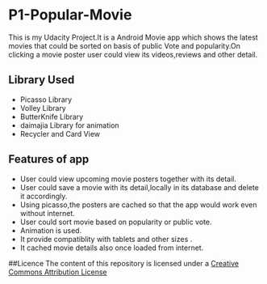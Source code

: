 # P1-Popular-Movie

This is my Udacity Project.It is a Android Movie app which shows the latest movies that could be sorted on basis of public Vote 
and popularity.On clicking a movie poster user could view its videos,reviews and other detail.

## Library Used
- Picasso Library
- Volley Library
- ButterKnife Library
- daimajia Library for animation
- Recycler and Card View

## Features of app
 - User could view upcoming movie posters together with its detail.
 - User could save a movie with its detail,locally in its database and delete it accordingly.
 - Using picasso,the posters are cached so that the app would work even without internet.
 - User could sort movie based on popularity or public vote.
 - Animation is used.
 - It provide compatiblity with tablets and other sizes .
 - It cached movie details also once loaded from internet.
 
##Licence
The content of this repository is licensed under a [Creative Commons Attribution License](http://creativecommons.org/licenses/by/3.0/us/)

 

